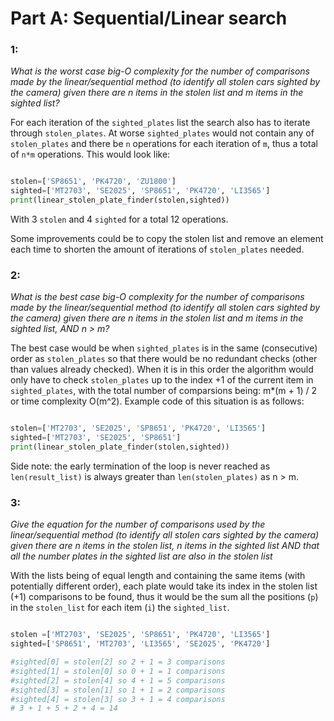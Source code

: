 # Part A: Sequential/Linear search

### 1: 
_What is the worst case big-O complexity for the number of comparisons made by the
linear/sequential method (to identify all stolen cars sighted by the camera) given there
are n items in the stolen list and m items in the sighted list?_

For each iteration of the `sighted_plates` list the search also has to iterate through `stolen_plates`. At worse 
`sighted_plates` would not contain any of `stolen_plates` and there be `n` operations for each iteration of `m`, thus a 
total of `n*m` operations. This would look like:
```python

stolen=['SP8651', 'PK4720', 'ZU1800']
sighted=['MT2703', 'SE2025', 'SP8651', 'PK4720', 'LI3565']
print(linear_stolen_plate_finder(stolen,sighted))
```
With 3 `stolen` and 4 `sighted` for a total 12 operations.

Some improvements could be to copy the stolen list and remove an element each time to shorten the amount of iterations 
of `stolen_plates` needed.

### 2:
_What is the best case big-O complexity for the number of comparisons made by the
linear/sequential method (to identify all stolen cars sighted by the camera) given there
are n items in the stolen list and m items in the sighted list, AND n > m?_

The best case would be when `sighted_plates` is in the same (consecutive) order as `stolen_plates` so that there would 
be no redundant checks (other than values already checked). When it is in this order the algorithm would only have to 
check `stolen_plates` up to the index +1 of the current item in `sighted_plates`, with the total number of comparsions 
being: m*(m + 1) / 2 or time complexity O(m^2). Example code of this situation is as follows:  
```python

stolen=['MT2703', 'SE2025', 'SP8651', 'PK4720', 'LI3565']
sighted=['MT2703', 'SE2025', 'SP8651']
print(linear_stolen_plate_finder(stolen,sighted))
```

Side note: the early termination of the loop is never reached as `len(result_list)` is always greater than
`len(stolen_plates)` as n > m.

### 3:
_Give the equation for the number of comparisons used by the linear/sequential method
(to identify all stolen cars sighted by the camera) given there are n items in the stolen
list, n items in the sighted list AND that all the number plates in the sighted list are also
in the stolen list_

With the lists being of equal length and containing the same items (with potentially different order), each plate would 
take its index in the stolen list (+1) comparisons to be found, thus it would be the sum all the positions (`p`) in the 
`stolen_list` for each item (`i`) the `sighted_list`.
```python

stolen =['MT2703', 'SE2025', 'SP8651', 'PK4720', 'LI3565']
sighted=['SP8651', 'MT2703', 'LI3565', 'SE2025', 'PK4720']

#sighted[0] = stolen[2] so 2 + 1 = 3 comparisons
#sighted[1] = stolen[0] so 0 + 1 = 1 comparisons
#sighted[2] = stolen[4] so 4 + 1 = 5 comparisons
#sighted[3] = stolen[1] so 1 + 1 = 2 comparisons
#sighted[4] = stolen[3] so 3 + 1 = 4 comparisons
# 3 + 1 + 5 + 2 + 4 = 14
```

